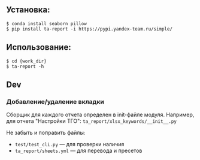 ## Установка:
```
$ conda install seaborn pillow
$ pip install ta-report -i https://pypi.yandex-team.ru/simple/
```

## Использование:
```(sh)
$ cd {work_dir}
$ ta-report -h
```

## Dev
### Добавление/удаление вкладки

Сборщик для каждого отчета определен в init-файле модуля. Например, для отчета "Настройки ТГО": `ta_report/xlsx_keywords/__init__.py`

Не забыть и поправить файлы:
- `test/test_cli.py` — для проверки наличия
- `ta_report/sheets.yml` — для перевода и пресетов
